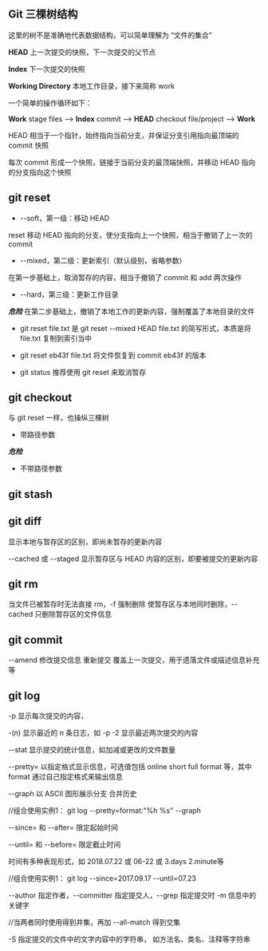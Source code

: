 ## Git 三棵树结构 ##

这里的树不是准确地代表数据结构，可以简单理解为 “文件的集合”

**HEAD**	上一次提交的快照，下一次提交的父节点

**Index**	下一次提交的快照

**Working Directory**	本地工作目录，接下来简称 work

一个简单的操作循环如下：

**Work**  stage files -->  **Index**  commit -->  **HEAD**  checkout file/project --> **Work**

HEAD 相当于一个指针，始终指向当前分支，并保证分支引用指向最顶端的 commit 快照

每次 commit 形成一个快照，链接于当前分支的最顶端快照，并移动 HEAD 指向的分支指向这个快照

## git reset ##

* --soft，第一级：移动 HEAD

reset 移动 HEAD 指向的分支，使分支指向上一个快照，相当于撤销了上一次的 commit

* --mixed，第二级：更新索引（默认级别，省略参数）

在第一步基础上，取消暂存的内容，相当于撤销了 commit 和 add 两次操作

* --hard，第三级：更新工作目录

***危险*** 在第二步基础上，撤销了本地工作的更新内容，强制覆盖了本地目录的文件

* git reset file.txt 是 git reset --mixed HEAD file.txt 的简写形式，本质是将 file.txt 复制到索引当中

* git reset eb43f file.txt 将文件恢复到 commit eb43f 的版本

* git status 推荐使用 git reset 来取消暂存


## git checkout ##

与 git reset 一样，也操纵三棵树

* 带路径参数

***危险*** 

* 不带路径参数




## git stash ##

## git diff ##

显示本地与暂存区的区别，即尚未暂存的更新内容

--cached 或 --staged 显示暂存区与 HEAD 内容的区别，即要被提交的更新内容

## git rm ##

当文件已被暂存时无法直接 rm，-f 强制删除 使暂存区与本地同时删除，--cached 只删除暂存区的文件信息

## git commit ##

--amend 修改提交信息 重新提交 覆盖上一次提交，用于遗落文件或描述信息补充等

## git  log ##

-p 显示每次提交的内容，

-(n) 显示最近的 n 条日志，如 -p -2 显示最近两次提交的内容

--stat 显示提交的统计信息，如加减或更改的文件数量

--pretty= 以指定格式显示信息，可选值包括 online short full format 等，其中 format 通过自己指定格式来输出信息

--graph 以 ASCII 图形展示分支 合并历史

//组合使用实例1：    git log --pretty=format:"%h %s" --graph

--since= 和 --after= 限定起始时间

--until= 和 --before= 限定截止时间

时间有多种表现形式，如 2018.07.22 或 06-22 或 3.days 2.minute等

//组合使用实例1：    git log --since=2017.09.17 --until=07.23

--author 指定作者，--committer 指定提交人，--grep 指定提交时 -m 信息中的关键字

//当两者同时使用得到并集，再加 --all-match 得到交集

-S 指定提交的文件中的文字内容中的字符串， 如方法名、类名、注释等字符串

